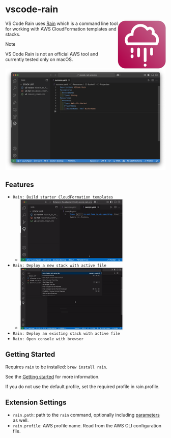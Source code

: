 # vscode-rain

<img alt="[vscode-rain logo]" src="https://raw.githubusercontent.com/khmoryz/vscode-rain/main/resources/icon.png" width="150" align="right">

VS Code Rain uses [Rain](https://github.com/aws-cloudformation/rain) which is a command line tool for working with AWS CloudFormation templates and stacks.  

> [!NOTE]
> VS Code Rain is not an official AWS tool and currently tested only on macOS.

<img src="resources/rain-tree-view.png" width="520">

## Features

- `Rain: Build starter CloudFormation templates`
  - <img alt="[build demo]" src="https://raw.githubusercontent.com/khmoryz/vscode-rain/main/resources/demo-rain-build.gif" width="320">
- `Rain: Deploy a new stack with active file`
  - <img alt="[deploy demo]" src="https://raw.githubusercontent.com/khmoryz/vscode-rain/main/resources/demo-rain-deploy.gif" width="320">
- `Rain: Deploy an existing stack with active file`
- `Rain: Open console with browser`

## Getting Started

Requires `rain` to be installed: `brew install rain`.

See the [Getting started](https://github.com/aws-cloudformation/rain?tab=readme-ov-file#getting-started) for more information.

If you do not use the default profile, set the required profile in rain.profile.

## Extension Settings

* `rain.path`: path to the `rain` command, optionally including [parameters](https://github.com/aws-cloudformation/cfn-python-lint/#parameters) as well.
* `rain.profile`: AWS profile name. Read from the AWS CLI configuration file.
